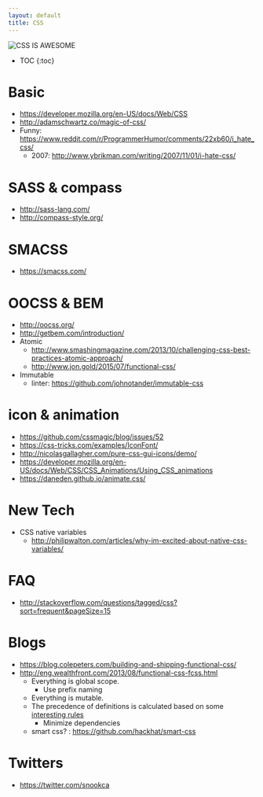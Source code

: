 ```yaml
---
layout: default
title: CSS
---
```


![CSS IS AWESOME](http://i.imgur.com/OOHAWsb.jpg)

* TOC
{:toc}

# Basic
- <https://developer.mozilla.org/en-US/docs/Web/CSS>
- <http://adamschwartz.co/magic-of-css/>
- Funny: <https://www.reddit.com/r/ProgrammerHumor/comments/22xb60/i_hate_css/>
  - 2007: <http://www.ybrikman.com/writing/2007/11/01/i-hate-css/>

# SASS & compass
- <http://sass-lang.com/>
- <http://compass-style.org/>

# SMACSS
- <https://smacss.com/>

# OOCSS & BEM
- <http://oocss.org/>
- <http://getbem.com/introduction/>
- Atomic
  - <http://www.smashingmagazine.com/2013/10/challenging-css-best-practices-atomic-approach/>
  - <http://www.jon.gold/2015/07/functional-css/>
- Immutable
  - linter: <https://github.com/johnotander/immutable-css>

# icon & animation
- <https://github.com/cssmagic/blog/issues/52>
- <https://css-tricks.com/examples/IconFont/>
- <http://nicolasgallagher.com/pure-css-gui-icons/demo/>
- <https://developer.mozilla.org/en-US/docs/Web/CSS/CSS_Animations/Using_CSS_animations>
- <https://daneden.github.io/animate.css/>

# New Tech
- CSS native variables
  - <http://philipwalton.com/articles/why-im-excited-about-native-css-variables/>

# FAQ
- <http://stackoverflow.com/questions/tagged/css?sort=frequent&pageSize=15>

# Blogs
- <https://blog.colepeters.com/building-and-shipping-functional-css/>
- <http://eng.wealthfront.com/2013/08/functional-css-fcss.html>
  - Everything is global scope.
    - Use prefix naming
  - Everything is mutable.
  - The precedence of definitions is calculated based on some [interesting rules](http://www.w3.org/TR/css3-selectors/#specificity)
    - Minimize dependencies
  - smart css? : <https://github.com/hackhat/smart-css>

# Twitters
- <https://twitter.com/snookca>

